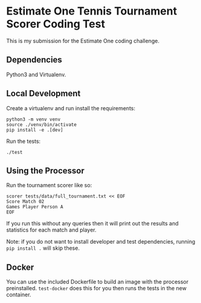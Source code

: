 # Estimate One Tennis Tournament Scorer Coding Test

This is my submission for the Estimate One coding challenge.

## Dependencies

Python3 and Virtualenv.

## Local Development

Create a virtualenv and run install the requirements:

```
python3 -m venv venv
source ./venv/bin/activate
pip install -e .[dev]
```

Run the tests:

```
./test
```

## Using the Processor

Run the tournament scorer like so:

```
scorer tests/data/full_tournament.txt << EOF
Score Match 02
Games Player Person A
EOF
```

If you run this without any queries then it will print out the results and statistics for each match and player.

Note: if you do not want to install developer and test dependencies, running `pip install .` will skip these.

## Docker

You can use the included Dockerfile to build an image with the processor preinstalled. `test-docker` does this for you then runs the tests in the new container.
